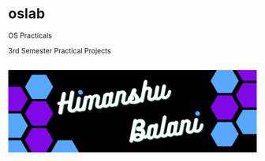 # oslab
OS Practicals

3rd Semester Practical Projects

</br>

<a href="https://github.com/himanshubalani">
<img src="https://github.com/himanshubalani/nameheaders/blob/main/Github%20C%2B%2B.png">
</a>
